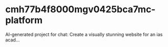 # cmh77b4f8000mgv0425bca7mc-platform
AI-generated project for chat: Create a visually stunning website for an ias acad...
